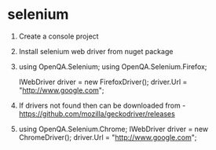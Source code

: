 # selenium

1. Create a console project
2. Install selenium web driver from nuget package
3. using OpenQA.Selenium;
   using OpenQA.Selenium.Firefox;
   
   IWebDriver driver = new FirefoxDriver();
	 driver.Url = "http://www.google.com";
   
4. If drivers not found then can be downloaded from - https://github.com/mozilla/geckodriver/releases
5. using OpenQA.Selenium.Chrome;
   IWebDriver driver = new ChromeDriver();
	driver.Url = "http://www.google.com";
   
